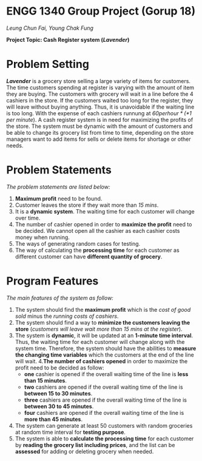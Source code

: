 # ENGG 1340 Group Project (Gorup 18)
*Leung Chun Fai, Young Chak Fung*

**Project Topic: Cash Register system (_Lavender_)**

# Problem Setting
**_Lavender_** is a grocery store selling a large variety of items for customers. The time customers spending at register is varying with 
the amount of item they are buying. The customers with grocery will wait in a line before the 4 cashiers in the store. If the customers 
waited too long for the register, they will leave without buying anything. Thus, it is unavoidable if the waiting line is too long. With 
the expense of each cashiers runnung at *$60 per hour* (*$1 per minute*). A cash register system is in need for maximizing the profits of 
the store. The system must be dynamic with the amount of customers and be able to change its grocery list from time to time, depending 
on the store managers want to add items for sells or delete items for shortage or other needs.

# Problem Statements
*The problem statements are listed below:*
1. **Maximum profit** need to be found.
2. Customer leaves the store if they wait more than *15 mins*.
3. It is a **dynamic system**. The waiting time for each customer will change over time.
4. The number of cashier opened in order to **maximize the profit** need to be decided. We cannot open all the cashier as each cashier costs money when running.
5. The ways of generating random cases for testing.
6. The way of calculating the **processing time** for each customer as different customer can have **different quantity of grocery**.

# Program Features
*The main features of the system as follow:*
1. The system should find the **maximum profit** which is the *cost of good sold* minus the *running costs of cashiers*.
2. The system should find a way to **minimize the customers leaving the store** (*customers will leave wait more than 15 mins at the register*).
3. The system is **dynamic**, it will be updated at an **1-minute time interval**. Thus, the waiting time for each customer will change    along with the system time. Therefore, the system should have the abilities to **measure the changing time variables** which the    customers at the end of the line will wait.
4.**The number of cashiers opened** in order to maximize the profit need to be decided as follow:
    - **one** cashier is opened if the overall waiting time of the line is **less than 15 minutes**.
    - **two** cashiers are opened if the overall waiting time of the line is **between 15 to 30 minutes**.
    - **three** cashiers are opened if the overall waiting time of the line is **between 30 to 45 minutes**.
    - **four** cashiers are opened if the overall waiting time of the line is **more than 45 minutes**.
5. The system can generate at least 50 customers with random groceries at random time interval for **testing purpose**.
6. The system is able to **calculate the processing time** for each customer by **reading the grocery list including prices**, and the list can be **assessed** for adding or deleting grocery when needed.
